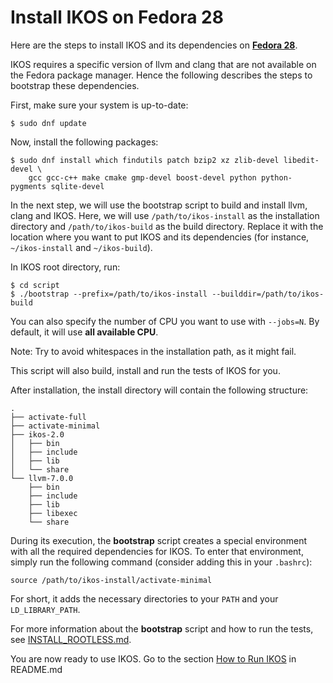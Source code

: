 Install IKOS on Fedora 28
=========================

Here are the steps to install IKOS and its dependencies on **[Fedora 28](https://getfedora.org/)**.

IKOS requires a specific version of llvm and clang that are not available on the Fedora package manager. Hence the following describes the steps to bootstrap these dependencies.

First, make sure your system is up-to-date:

```
$ sudo dnf update
```

Now, install the following packages:

```
$ sudo dnf install which findutils patch bzip2 xz zlib-devel libedit-devel \
    gcc gcc-c++ make cmake gmp-devel boost-devel python python-pygments sqlite-devel
```

In the next step, we will use the bootstrap script to build and install llvm, clang and IKOS.
Here, we will use `/path/to/ikos-install` as the installation directory and `/path/to/ikos-build` as the build directory. Replace it with the location where you want to put IKOS and its dependencies (for instance, `~/ikos-install` and `~/ikos-build`).

In IKOS root directory, run:

```
$ cd script
$ ./bootstrap --prefix=/path/to/ikos-install --builddir=/path/to/ikos-build
```

You can also specify the number of CPU you want to use with `--jobs=N`. By default, it will use **all available CPU**.

Note: Try to avoid whitespaces in the installation path, as it might fail.

This script will also build, install and run the tests of IKOS for you.

After installation, the install directory will contain the following structure:

```
.
├── activate-full
├── activate-minimal
├── ikos-2.0
│   ├── bin
│   ├── include
│   ├── lib
│   └── share
└── llvm-7.0.0
    ├── bin
    ├── include
    ├── lib
    ├── libexec
    └── share
```

During its execution, the **bootstrap** script creates a special environment with all the required dependencies for IKOS. To enter that environment, simply run the following command (consider adding this in your `.bashrc`):

```
source /path/to/ikos-install/activate-minimal
```

For short, it adds the necessary directories to your `PATH` and your `LD_LIBRARY_PATH`.

For more information about the **bootstrap** script and how to run the tests, see [INSTALL_ROOTLESS.md](INSTALL_ROOTLESS.md).

You are now ready to use IKOS. Go to the section [How to Run IKOS](../README.md#how-to-run-ikos) in README.md
